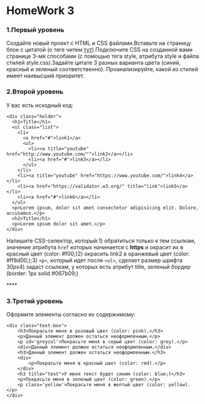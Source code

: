 # HomeWork 3

### **1.Первый уровень**

Создайте новый проект с HTML и CSS файлами.Вставьте на страницу блок с цитатой \(о теге читем [тут](https://developer.mozilla.org/ru/docs/Web/HTML/Element/blockquote)\).Подключите CSS на созданной вами странице 3-мя способами \(с помощью тега style, атрибута style и файла стилей style.css\).Задайте цитате 3 разных варианта цвета \(синий, красный и зеленый соответственно\). Проанализируйте, какой из стилей имеет наивысший приоритет.

### **2.Второй уровень**

У вас есть исходный код:

```text
<div class="holder">
  <h1>Title</h1>
  <ul class="list">
    <li>
      <a href="#">link1</a>
      <ul>
        <li><a title="youtube" href="http://www.youtube.com/"">link2</a></li>
        <li><a href="#">link3</a></li>
      </ul>
    </li>
    <li><a title="youtube" href="https://www.youtube.com/">link4</a></li>
    <li><a href="https://validator.w3.org/" title="link">link5</a></li>
    <li><a href="#">link6</a></li>
  </ul>
  <p>Lorem ipsum, dolor sit amet consectetur adipisicing elit. Dolore, accusamus.</p>
  <h2>Title</h1>
  <p>Lorem ipsum dolor sit amet.</p>
</div>
```

Напишите CSS-селектор, который:1\) обратиться только к тем ссылкам, значение атрибута `href` которых начинается с **https** и окрасит их в красный цвет \(color: \#f00;\)2\) окрасить link2 в оранжевый цвет \(color: \#ff8d00;\);3\) `<p>`, который идет после `<ul>`, сделает размер шрифта 30px4\) задаст ссылкам, у которых есть атрибут title, зеленый бордер \(border: 1px solid \#067b09;\)

\*\*\*\*

### **3.Третий уровень**

Оформите элементы согласно их содержимому:

```text
<div class="text-box">
    <h3>Покрасьте меня в розовый цвет (color: pink).</h3>
    <p>Данный элемент должен остаться неоформленным.</p>
    <p id='greycol'>Покрасьте меня в серый цвет (color: grey).</p>
    <div>Данный элемент должен остаться неоформленным.</div>
    <h3>Данный элемент должен остаться неоформленным.</h3>
    <div>
        <p>Покрасьте меня в красный цвет (color: red).</p>
    </div>
    <h3 title="text">У меня текст будет синим (color: blue;)</h3>
    <p>Покрасьте меня в зеленый цвет (color: green).</p>
    <p class='yellow'>Покрасьте меня в желтый цвет (color: yellow).</p>
</div>
```

